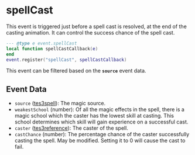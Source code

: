 # spellCast

This event is triggered just before a spell cast is resolved, at the end of the casting animation. It can control the success chance of the spell cast.

```lua
--- @type e event.spellCast
local function spellCastCallback(e)
end
event.register("spellCast", spellCastCallback)
```

This event can be filtered based on the **`source`** event data.

## Event Data

* `source` ([tes3spell](../../types/tes3spell)): The magic source.
* `weakestSchool` (number): Of all the magic effects in the spell, there is a magic school which the caster has the lowest skill at casting. This school determines which skill will gain experience on a successful cast.
* `caster` ([tes3reference](../../types/tes3reference)): The caster of the spell.
* `castChance` (number): The percentage chance of the caster successfully casting the spell. May be modified. Setting it to 0 will cause the cast to fail.

